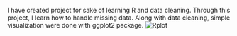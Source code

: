 I have created project for sake of learning R and data cleaning.
Through this project, I learn how to handle missing data.
Along with data cleaning, simple visualization were done with ggplot2 package. 
![Rplot](https://github.com/yeramy/Data-Cleaning-with-R/assets/15759742/4ee9c3ae-baac-423d-95e9-6d31fad610e5)
